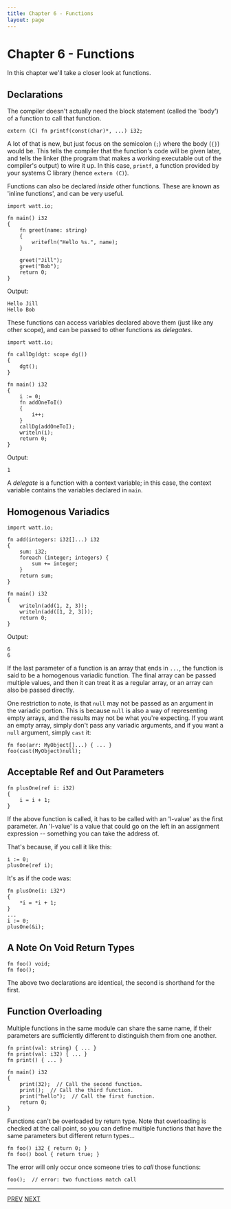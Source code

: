 ```yaml
---
title: Chapter 6 - Functions
layout: page
---
```

# Chapter 6 - Functions

In this chapter we'll take a closer look at functions.

## Declarations

The compiler doesn't actually need the block statement (called the 'body') of a function to call that function.

	extern (C) fn printf(const(char)*, ...) i32;

A lot of that is new, but just focus on the semicolon (`;`) where the body (`{}`) would be. This tells the compiler that the function's code will be given later, and tells the linker (the program that makes a working executable out of the compiler's output) to wire it up. In this case, `printf`, a function provided by your systems C library (hence `extern (C)`).

Functions can also be declared *inside* other functions. These are known as 'inline functions', and can be very useful.

	import watt.io;
	
	fn main() i32
	{
		fn greet(name: string)
		{
			writefln("Hello %s.", name);
		}
		
		greet("Jill");
		greet("Bob");
		return 0;
	}

Output:

	Hello Jill
	Hello Bob

These functions can access variables declared above them (just like any other scope), and can be passed to other functions as *delegates*.

	import watt.io;

	fn callDg(dgt: scope dg())
	{
		dgt();
	}

	fn main() i32
	{
		i := 0;
		fn addOneToI()
		{
			i++;
		}
		callDg(addOneToI);
		writeln(i);
		return 0;
	}

Output:

	1

A *delegate* is a function with a context variable; in this case, the context variable contains the variables declared in `main`.

## Homogenous Variadics

	import watt.io;

	fn add(integers: i32[]...) i32
	{
		sum: i32;
		foreach (integer; integers) {
			sum += integer;
		}
		return sum;
	}

	fn main() i32
	{
		writeln(add(1, 2, 3));
		writeln(add([1, 2, 3]));
		return 0;
	}

Output:

	6
	6

If the last parameter of a function is an array that ends in `...`, the function is said to be a homogenous variadic function. The final array can be passed multiple values, and then it can treat it as a regular array, or an array can also be passed directly.

One restriction to note, is that `null` may not be passed as an argument in the variadic portion. This is because `null` is also a way of representing empty arrays, and the results may not be what you're expecting. If you want an empty array, simply don't pass any variadic arguments, and if you want a `null` argument, simply `cast` it:

	fn foo(arr: MyObject[]...) { ... }
	foo(cast(MyObject)null);

## Acceptable Ref and Out Parameters

	fn plusOne(ref i: i32)
	{
		i = i + 1;
	}

If the above function is called, it has to be called with an 'l-value' as the first parameter. An 'l-value' is a value that could go on the left in an assignment expression -- something you can take the address of.

That's because, if you call it like this:

	i := 0;
	plusOne(ref i);

It's as if the code was:

	fn plusOne(i: i32*)
	{
		*i = *i + 1;
	}
	...
	i := 0;
	plusOne(&i);



## A Note On Void Return Types

	fn foo() void;
	fn foo();

The above two declarations are identical, the second is shorthand for the first.

## Function Overloading

Multiple functions in the same module can share the same name, if their parameters are sufficiently different to distinguish them from one another.

	fn print(val: string) { ... }
	fn print(val: i32) { ... }
	fn print() { ... }

	fn main() i32
	{
		print(32);  // Call the second function.
		print();  // Call the third function.
		print("hello");  // Call the first function.
		return 0;
	}

Functions can't be overloaded by return type. Note that overloading is checked at the call point, so you can define multiple functions that have the same parameters but different return types...

	fn foo() i32 { return 0; }
	fn foo() bool { return true; }

The error will only occur once someone tries to *call* those functions:

	foo();  // error: two functions match call

---

[PREV](c5-statements.html) [NEXT](c7-attributes.html)
